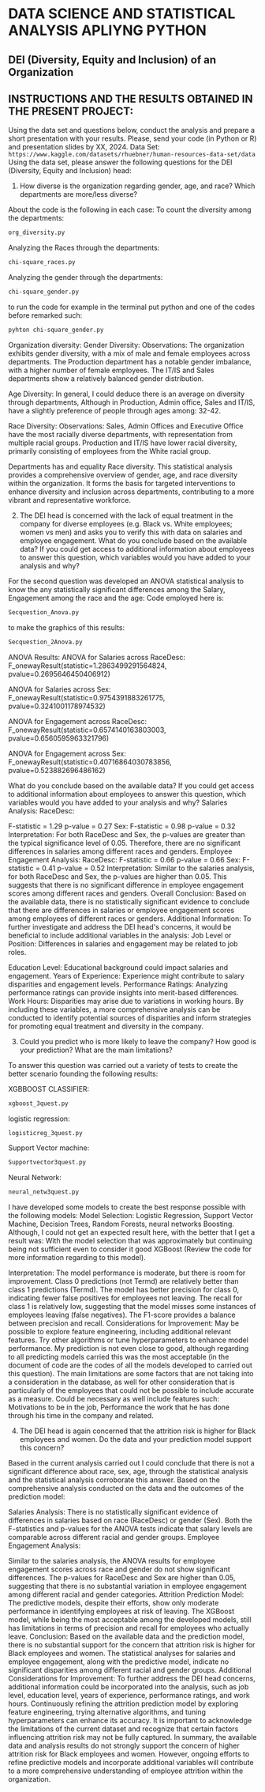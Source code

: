 # DATA SCIENCE AND STATISTICAL ANALYSIS APLIYNG PYTHON

## DEI (Diversity, Equity and Inclusion) of an Organization

## INSTRUCTIONS AND THE RESULTS OBTAINED IN THE PRESENT PROJECT:

Using the data set and questions below, conduct the analysis and prepare a short presentation
with your results. Please, send your code (in Python or R) and presentation slides by XX, 2024.
Data Set: ` https://www.kaggle.com/datasets/rhuebner/human-resources-data-set/data `
Using the data set, please answer the following questions for the DEI (Diversity, Equity and
Inclusion) head:
1. How diverse is the organization regarding gender, age, and race? Which departments
are more/less diverse?

About the code is the following in each case:
To count the diversity among the departments:
```bash
org_diversity.py
```
Analyzing the Races through the departments:
```bash
chi-square_races.py
```
Analyzing the gender through the departments:
```bash
chi-square_gender.py
```
to run the code for example in the terminal put python and one of the codes before remarked such: 
```bash
pyhton chi-square_gender.py
```
Organization diversity:
Gender Diversity:
Observations:
The organization exhibits gender diversity, with a mix of male and female employees across
departments. The Production department has a notable gender imbalance, with a higher
number of female employees.
The IT/IS and Sales departments show a relatively balanced gender distribution.

Age Diversity:
In general, I could deduce there is an average on diversity through departments, Although in
Production, Admin office, Sales and IT/IS, have a slightly preference of people through ages
among: 32-42.

Race Diversity:
Observations:
Sales, Admin Offices and Executive Office have the most racially diverse departments, with
representation from multiple racial groups.
Production and IT/IS have lower racial diversity, primarily consisting of employees from the
White racial group.

Departments has and equality Race diversity.
This statistical analysis provides a comprehensive overview of gender, age, and race diversity
within the organization. It forms the basis for targeted interventions to enhance diversity and
inclusion across departments, contributing to a more vibrant and representative workforce.



2. The DEI head is concerned with the lack of equal treatment in the company for diverse
employees (e.g. Black vs. White employees; women vs men) and asks you to verify this
with data on salaries and employee engagement.
What do you conclude based on the available data?
If you could get access to additional information about employees to answer this
question, which variables would you have added to your analysis and why?

For the second question was developed an ANOVA statistical analysis to know the any statistically significant differences among the Salary, Engagement among the race and the age:
Code employed here is:
```bash
Secquestion_Anova.py
```
to make the graphics of this results:
```bash
Secquestion_2Anova.py
```

ANOVA Results:
ANOVA for Salaries across RaceDesc: F_onewayResult(statistic=1.2863499291564824,
pvalue=0.2695646450406912)

ANOVA for Salaries across Sex: F_onewayResult(statistic=0.9754391883261775,
pvalue=0.3241001178974532)

ANOVA for Engagement across RaceDesc: F_onewayResult(statistic=0.6574140163803003,
pvalue=0.6560595963321796)

ANOVA for Engagement across Sex: F_onewayResult(statistic=0.40716864030783856,
pvalue=0.523882696486162)

What do you conclude based on the available data?
If you could get access to additional information about employees to answer this question,
which variables would you have added to your analysis and why?
Salaries Analysis:
RaceDesc:

F-statistic = 1.29
p-value = 0.27
Sex:
F-statistic = 0.98
p-value = 0.32
Interpretation:
For both RaceDesc and Sex, the p-values are greater than the typical significance level of
0.05. Therefore, there are no significant differences in salaries among different races and
genders.
Employee Engagement Analysis:
RaceDesc:
F-statistic = 0.66
p-value = 0.66
Sex:
F-statistic = 0.41
p-value = 0.52
Interpretation:
Similar to the salaries analysis, for both RaceDesc and Sex, the p-values are higher than 0.05.
This suggests that there is no significant difference in employee engagement scores among
different races and genders.
Overall Conclusion:
Based on the available data, there is no statistically significant evidence to conclude that there
are differences in salaries or employee engagement scores among employees of different
races or genders.
Additional Information:
To further investigate and address the DEI head&#39;s concerns, it would be beneficial to include
additional variables in the analysis:
Job Level or Position: Differences in salaries and engagement may be related to job roles.

Education Level: Educational background could impact salaries and engagement.
Years of Experience: Experience might contribute to salary disparities and engagement levels.
Performance Ratings: Analyzing performance ratings can provide insights into merit-based
differences.
Work Hours: Disparities may arise due to variations in working hours.
By including these variables, a more comprehensive analysis can be conducted to identify
potential sources of disparities and inform strategies for promoting equal treatment and
diversity in the company.

3. Could you predict who is more likely to leave the company? How good is your
prediction? What are the main limitations?

To answer this question was carried out a variety of tests to create the better scenario
founding the following results:

XGBBOOST CLASSIFIER:
```bash
xgboost_3quest.py
```
logistic regression:
```bash
logisticreg_3quest.py
```
Support Vector machine:
```bash
Supportvector3quest.py
```
Neural Network:
```bash
neural_netw3quest.py
```
I have developed some models to create the best response possible with the following models:
Model Selection:
Logistic Regression, Support Vector Machine, Decision Trees, Random Forests, neural networks
Boosting.
Although, I could not get an expected result here, with the better that I get a result was:
With the model selection that was approximately but continuing being not sufficient even to
consider it good XGBoost (Review the code for more information regarding to this model).

Interpretation:
The model performance is moderate, but there is room for improvement.
Class 0 predictions (not Termd) are relatively better than class 1 predictions (Termd).
The model has better precision for class 0, indicating fewer false positives for employees not
leaving.
The recall for class 1 is relatively low, suggesting that the model misses some instances of
employees leaving (false negatives).
The F1-score provides a balance between precision and recall.
Considerations for Improvement:
May be possible to explore feature engineering, including additional relevant features.
Try other algorithms or tune hyperparameters to enhance model performance.
My prediction is not even close to good, although regarding to all predicting models carried
this was the most acceptable (in the document of code are the codes of all the models
developed to carried out this question).
The main limitations are some factors that are not taking into a consideration in the database,
as well for other consideration that is particularly of the employees that could not be
possible to include accurate as a measure. Could be necessary as well include features
such: Motivations to be in the job, Performance the work that he has done through his
time in the company and related.

4. The DEI head is again concerned that the attrition risk is higher for Black employees
and women. Do the data and your prediction model support this concern?

Based in the current analysis carried out I could conclude that there is not a significant
difference about race, sex, age, through the statistical analysis and the statistical analysis
corroborate this answer.
Based on the comprehensive analysis conducted on the data and the outcomes of the
prediction model:

Salaries Analysis:
There is no statistically significant evidence of differences in salaries based on race (RaceDesc)
or gender (Sex). Both the F-statistics and p-values for the ANOVA tests indicate that salary
levels are comparable across different racial and gender groups.
Employee Engagement Analysis:

Similar to the salaries analysis, the ANOVA results for employee engagement scores across
race and gender do not show significant differences. The p-values for RaceDesc and Sex are
higher than 0.05, suggesting that there is no substantial variation in employee engagement
among different racial and gender categories.
Attrition Prediction Model:
The predictive models, despite their efforts, show only moderate performance in identifying
employees at risk of leaving. The XGBoost model, while being the most acceptable among the
developed models, still has limitations in terms of precision and recall for employees who
actually leave.
Conclusion:
Based on the available data and the prediction model, there is no substantial support for the
concern that attrition risk is higher for Black employees and women. The statistical analyses
for salaries and employee engagement, along with the predictive model, indicate no significant
disparities among different racial and gender groups.
Additional Considerations for Improvement:
To further address the DEI head concerns, additional information could be incorporated into
the analysis, such as job level, education level, years of experience, performance ratings, and
work hours.
Continuously refining the attrition prediction model by exploring feature engineering, trying
alternative algorithms, and tuning hyperparameters can enhance its accuracy.
It is important to acknowledge the limitations of the current dataset and recognize that certain
factors influencing attrition risk may not be fully captured.
In summary, the available data and analysis results do not strongly support the concern of
higher attrition risk for Black employees and women. However, ongoing efforts to refine
predictive models and incorporate additional variables will contribute to a more
comprehensive understanding of employee attrition within the organization.
